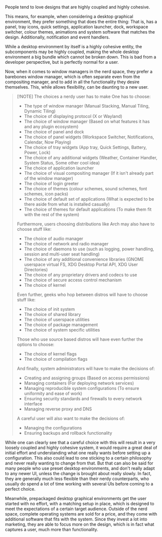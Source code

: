 People tend to love designs that are highly coupled and highly cohesive.

This means, for example, when considering a desktop graphical environment, they prefer something that does the entire thing: That is, has a panel, tray icons, quick settings, application launcher, dock, workspace switcher, colour themes, animations and system software that matches the design. Additionally, notification and event handlers.

While a desktop environment by itself is a highly cohesive entity, the subcomponents may be highly coupled, making the whole desktop environment a big bundle which cannot be broken down. This is bad from a developer perspective, but is perfectly normal for a user.

Now, when it comes to window managers in the nerd space, they prefer a barebones window manager, which is often separate even from the compositing manager, and to add in all the functionality they desire themselves. This, while allows flexibility, can be daunting to a new user. 

> [!NOTE] The choices a nerdy user has to make
> One has to choose:
> 
> - The type of window manager (Manual Stacking, Manual Tiling, Dynamic Tiling)
> - The choice of displaying protocol (X or Wayland)
> - The choice of window manager (Based on what features it has and any plugin ecosystem)
> - The choice of panel and dock
> - The choice of panel widgets (Workspace Switcher, Notifications, Calendar, Now Playing)
> - The choice of tray widgets (App tray, Quick Settings, Battery, Power, Lock)
> - The choice of any additional widgets (Weather, Container Handler, System Status, Some other cool idea)
> - The choice of application launcher
> - The choice of visual compositing manager (If it isn't already part of the window manager)
> - The choice of login greeter
> - The choice of themes (colour schemes, sound schemes, font schemes, icon packs)
> - The choice of default set of applications (What is expected to be there aside from what is installed casually)
> - The choice of themes for default applications (To make them fit with the rest of the system)
> 
> Furthermore, users choosing distributions like Arch may also have to choose stuff like:
> - The choice of audio manager
> - The choice of network and radio manager
> - The choice of daemons to use (such as logging, power handling, session and multi-user seat handling)
> - The choice of any additional convenience libraries (GNOME userspace virtual FS, XDG Desktop Portal API, XDG User Directories)
> - The choice of any proprietary drivers and codecs to use
> - The choice of secure access control mechanism
> - The choice of kernel
> 
> Even further, geeks who hop between distros will have to choose stuff like:
> - The choice of init system
> - The choice of shared library
> - The choice of userspace utilities
> - The choice of package management
> - The choice of system specific utilities
> 
> Those who use source based distros will have even further the options to choose:
> - The choice of kernel flags
> - The choice of compilation flags
> 
> And finally, system administrators will have to make the decisions of:
> - Creating and assigning groups (Based on access permissions)
> - Managing containers (For deploying network services)
> - Managing reproducible system configurations (To ensure uniformity and ease of work)
> - Ensuring security standards and firewalls to every network interface
> - Managing reverse proxy and DNS
> 
> A careful user will also want to make the decisions of:
> - Managing the configurations
> - Ensuring backups and rollback functionality

While one can clearly see that a careful choice with this will result in a very loosely coupled and highly cohesive system, it would require a great deal of initial effort and understanding what one really wants before setting up a configuration. This also could lead to one sticking to a certain philosophy and never really wanting to change from that. But that can also be said for many people who use preset desktop environments, and don't really adapt to any newer UI, unless the change is brought about really slowly. In fact, they are generally much less flexible than their nerdy counterparts, who usually do spend a lot of time working with several UIs before coming to a perfect choice.

Meanwhile, prepackaged desktop graphical environments get the user started with no effort, with a matching setup in place, which is designed to meet the expectations of a certain target audience. Outside of the nerd space, complete operating systems are sold for a price, and they come with additional software that fits with the system. Since they invest a lot into marketing, they are able to focus more on the design, which is in fact what captures a user, much more than functionality.
